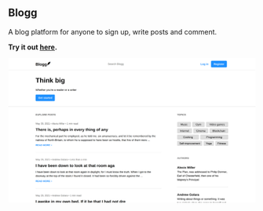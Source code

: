 ## Blogg

A blog platform for anyone to sign up, write posts and comment.

**Try it out [here](https://blogg-nine.vercel.app).**

![Screenshot of the website](/screenshots/desktop.png)